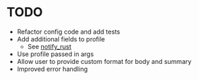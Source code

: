 # TODO
- Refactor config code and add tests
- Add additional fields to profile
  - See [notify_rust](https://docs.rs/notify-rust/latest/notify_rust/struct.Notification.html)
- Use profile passed in args
- Allow user to provide custom format for body and summary
- Improved error handling